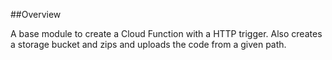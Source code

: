 ##Overview

A base module to create a Cloud Function with a HTTP trigger. Also creates a storage bucket and zips and uploads the code from a given path.